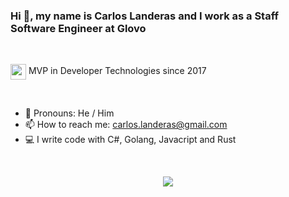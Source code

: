 

### Hi 👋, my name is Carlos Landeras and I work as a Staff Software Engineer at Glovo

<br/>
<p align="left">
  <img align="center" src="https://api.nuget.org/v3-flatcontainer/mvp.api/1.4.18304.5/icon" height="25"/>
  <span align="center">MVP in Developer Technologies since 2017</span>
</p>

<br/>


- 💬 Pronouns: He / Him
- 📫 How to reach me: carlos.landeras@gmail.com
- 💻 I write code with C#, Golang, Javacript and Rust

<br/>

<p align="center">
  <img src="https://i.ibb.co/rfLZsLt/lande-talk.jpg"/>
</p>
